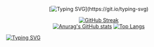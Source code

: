 <div align="center">
  
[![Typing SVG](https://readme-typing-svg.demolab.com?font=Fira+Code&pause=1000&color=000000&width=435&lines=Hi+%F0%9F%91%8B%2C+Welcome+to+My+GitHub+Profile!)](https://git.io/typing-svg)

</div>

<div align="center">
  
[![GitHub Streak](https://streak-stats.demolab.com?user=mohammad-ebadi)](https://git.io/streak-stats)
<br/>
[![Anurag's GitHub stats](https://github-readme-stats.vercel.app/api?username=mohammad-ebadi)](https://github.com/mohammad-ebadi/github-readme-stats)
[![Top Langs](https://github-readme-stats.vercel.app/api/top-langs/?username=mohammad-ebadi)](https://github.com/anuraghazra/github-readme-stats)

</div>



[![Typing SVG](https://readme-typing-svg.demolab.com?font=Fira+Code&pause=1000&width=435&lines=Hi+im+mohammad)](https://git.io/typing-svg)



 
